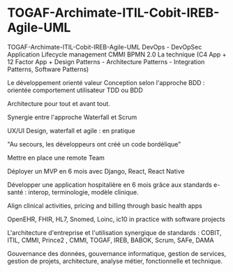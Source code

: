# TOGAF-Archimate-ITIL-Cobit-IREB-Agile-UML

TOGAF-Archimate-ITIL-Cobit-IREB-Agile-UML
DevOps - DevOpSec
Application Lifecycle management
CMMI
BPMN 2.0
La technique (C4 App + 12 Factor App + Design Patterns - Architecture Patterns - Integration Patterns, Software Patterns)

Le développement orienté valeur
Conception selon l'approche BDD : orientée comportement utilisateur
TDD ou BDD

Architecture pour tout et avant tout.

Synergie entre l'approche Waterfall et Scrum

UX/UI Design, waterfall et agile : en pratique

"Au secours, les développeurs ont créé un code bordélique"

Mettre en place une remote Team

Déployer un MVP en 6 mois avec Django, React, React Native

Développer une application hospitalière en 6 mois grâce aux standards e-santé : interop, terminologie, modèle clinique.

Align clinical activities, pricing and billing through basic health apps

OpenEHR, FHIR, HL7, Snomed, Loinc, ic10 in practice with software projects

L'architecture d'entreprise et l'utilisation synergique de standards : COBIT, ITIL, CMMI, Prince2 , CMMI, TOGAF, IREB, BABOK, Scrum, SAFe, DAMA


Gouvernance des données, gouvernance informatique, gestion de services, gestion de projets, architecture, analyse métier, fonctionnelle et technique.

